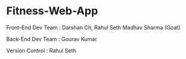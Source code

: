 # Fitness-Web-App
Front-End Dev Team :
  Darshan Ch,
  Rahul Seth
  Madhav Sharma (Goat)
  
  

Back-End Dev Team :
  Gourav Kumar

Version Control :
  Rahul Seth

